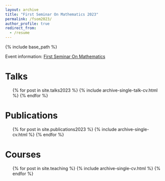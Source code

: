 ```yaml
---
layout: archive
title: "First Seminar On Mathematics 2023"
permalink: /fsom2023/
author_profile: true
redirect_from:
  - /resume
---
```


{% include base_path %}

Event information: [First Seminar On Mathematics](/fsom/)

Talks
======
  <ul>{% for post in site.talks2023 %}
    {% include archive-single-talk-cv.html %}
  {% endfor %}</ul>
  
Publications
======
  <ul>{% for post in site.publications2023 %}
    {% include archive-single-cv.html %}
  {% endfor %}</ul>
   
Courses
======
  <ul>{% for post in site.teaching %}
    {% include archive-single-cv.html %}
  {% endfor %}</ul>
